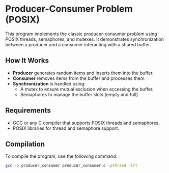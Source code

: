 # Producer-Consumer Problem (POSIX)

This program implements the classic producer-consumer problem using POSIX threads, semaphores, and mutexes. It demonstrates synchronization between a producer and a consumer interacting with a shared buffer.

## How It Works

- **Producer** generates random items and inserts them into the buffer.
- **Consumer** removes items from the buffer and processes them.
- **Synchronization** is handled using:
  - A mutex to ensure mutual exclusion when accessing the buffer.
  - Semaphores to manage the buffer slots (empty and full).

## Requirements

- GCC or any C compiler that supports POSIX threads and semaphores.
- POSIX libraries for thread and semaphore support.

## Compilation

To compile the program, use the following command:

```bash
gcc -o producer_consumer producer_consumer.c -pthread -lrt
